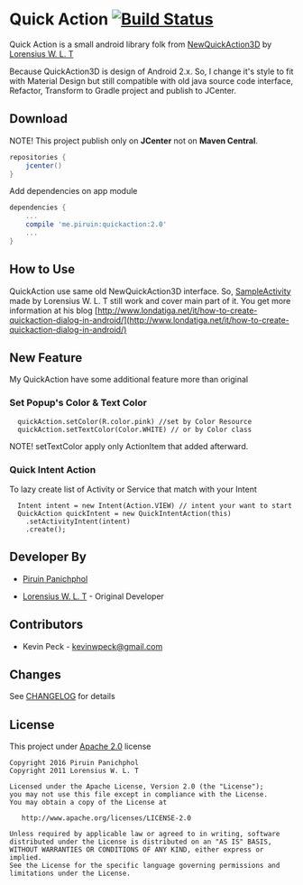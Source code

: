 # Quick Action [![Build Status](https://travis-ci.org/piruin/QuickAction.svg?branch=master)](https://travis-ci.org/piruin/QuickAction)

Quick Action is a small android library folk from [NewQuickAction3D](https://github.com/lorensiuswlt/NewQuickAction3D)
by [Lorensius W. L. T ](http://www.londatiga.net/)

Because QuickAction3D is design of Android 2.x. So, I change it's style to fit with Material Design
but still compatible with old java source code interface, Refactor, Transform to Gradle project
and publish to JCenter.

## Download

NOTE! This project publish only on **JCenter** not on **Maven Central**.

```groovy
repositories {
    jcenter()
}
```

Add dependencies on app module

```groovy
dependencies {
    ...
    compile 'me.piruin:quickaction:2.0'
    ...
}
```

## How to Use

QuickAction use same old NewQuickAction3D interface. So, [SampleActivity](https://github.com/piruin/QuickAction/blob/master/quickaction-sample/src/main/java/me/piruin/quickaction/sample/SampleActivity.java)
made by Lorensius W. L. T still work and cover main part of it.
You get more information at his blog [http://www.londatiga.net/it/how-to-create-quickaction-dialog-in-android/](http://www.londatiga.net/it/how-to-create-quickaction-dialog-in-android/)

## New Feature

My QuickAction have some additional feature more than original

### Set Popup's Color & Text Color

```
  quickAction.setColor(R.color.pink) //set by Color Resource
  quickAction.setTextColor(Color.WHITE) // or by Color class
```

NOTE! setTextColor apply only ActionItem that added afterward.

### Quick Intent Action

To lazy create list of Activity or Service that match with your Intent

```
  Intent intent = new Intent(Action.VIEW) // intent your want to start
  QuickAction quickIntent = new QuickIntentAction(this)
    .setActivityIntent(intent)
    .create();
```

## Developer By

- [Piruin Panichphol](https://piruin.me)

- [Lorensius W. L. T](http://www.londatiga.net/) - Original Developer

## Contributors
- Kevin Peck - <kevinwpeck@gmail.com>

## Changes


See [CHANGELOG](https://github.com/lorensiuswlt/NewQuickAction3D/blob/master/CHANGELOG.md) for details

## License

This project under [Apache 2.0](http://www.apache.org/licenses/LICENSE-2.0) license

    Copyright 2016 Piruin Panichphol
    Copyright 2011 Lorensius W. L. T

    Licensed under the Apache License, Version 2.0 (the "License");
    you may not use this file except in compliance with the License.
    You may obtain a copy of the License at

       http://www.apache.org/licenses/LICENSE-2.0

    Unless required by applicable law or agreed to in writing, software
    distributed under the License is distributed on an "AS IS" BASIS,
    WITHOUT WARRANTIES OR CONDITIONS OF ANY KIND, either express or implied.
    See the License for the specific language governing permissions and
    limitations under the License.
